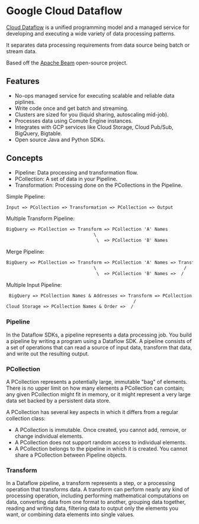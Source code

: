# Google Cloud Dataflow

[Cloud Dataflow](https://cloud.google.com/dataflow/docs/) is a unified programming model and a managed service for developing and executing a wide variety of data processing patterns.

It separates data processing requirements from data source being batch or stream data.

Based off the [Apache Beam](https://beam.apache.org/) open-source project.

## Features

* No-ops managed service for executing scalable and reliable data piplines.
* Write code once and get batch and streaming.
* Clusters are sized for you (liquid sharing, autoscaling mid-job).
* Processes data using Comute Engine instances.
* Integrates with GCP services like Cloud Storage, Cloud Pub/Sub, BigQuery, Bigtable.
* Open source Java and Python SDKs.

## Concepts

* Pipeline: Data processing and transformation flow.
* PCollection: A set of data in your Pipeline.
* Transformation: Processing done on the PCollections in the Pipeline.


Simple Pipeline:

```md
Input => PCollection => Transformation => PCollection => Output
```

Multiple Transform Pipeline:

```md
BigQuery => PCollection => Transform => PCollection 'A' Names
                                 \
                                  \  => PCollection 'B' Names
```

Merge Pipeline:

```md
BigQuery => PCollection => Transform => PCollection 'A' Names => Transform => PCollection 'A/B' Names
                                 \                                 /
                                  \  => PCollection 'B' Names =>  /
```

Multiple Input Pipeline:

```md
 BigQuery => PCollection Names & Addresses => Transform => PCollection Names/Addresses/Orders
                                                /
Cloud Storage => PCollection Names & Order =>  /
```

### Pipeline

In the Dataflow SDKs, a pipeline represents a data processing job. You build a pipeline by writing a program using a Dataflow SDK. A pipeline consists of a set of operations that can read a source of input data, transform that data, and write out the resulting output.

### PCollection

A PCollection represents a potentially large, immutable "bag" of elements. There is no upper limit on how many elements a PCollection can contain; any given PCollection might fit in memory, or it might represent a very large data set backed by a persistent data store.

A PCollection has several key aspects in which it differs from a regular collection class:

* A PCollection is immutable. Once created, you cannot add, remove, or change individual elements.
* A PCollection does not support random access to individual elements.
* A PCollection belongs to the pipeline in which it is created. You cannot share a PCollection between Pipeline objects.

### Transform

In a Dataflow pipeline, a transform represents a step, or a processing operation that transforms data. A transform can perform nearly any kind of processing operation, including performing mathematical computations on data, converting data from one format to another, grouping data together, reading and writing data, filtering data to output only the elements you want, or combining data elements into single values.
